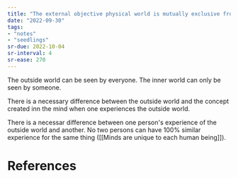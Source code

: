 ```yaml
---
title: "The external objective physical world is mutually exclusive from the mind"
date: "2022-09-30"
tags:
- "notes"
- "seedlings"
sr-due: 2022-10-04
sr-interval: 4
sr-ease: 270
---
```


The outside world can be seen by everyone. The inner world can only be seen by someone.

There is a necessary difference between the outside world and the concept created inn the mind when one experiences the outside world.

There is a necessar difference between one person's experience of the outside world and another. No two persons can have 100% similar experience for the same thing ([[Minds are unique to each human being]]).

# References